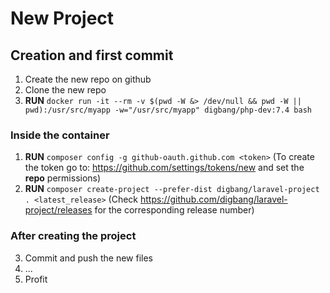 # New Project

## Creation and first commit
1. Create the new repo on github
2. Clone the new repo
3. **RUN** `docker run -it --rm -v $(pwd -W &> /dev/null && pwd -W || pwd):/usr/src/myapp -w="/usr/src/myapp" digbang/php-dev:7.4 bash`

### Inside the container
1. **RUN** `composer config -g github-oauth.github.com <token>`
(To create the token go to: https://github.com/settings/tokens/new and set the **repo** permissions)
2. **RUN** `composer create-project --prefer-dist digbang/laravel-project . <latest_release>` (Check https://github.com/digbang/laravel-project/releases for the corresponding release number)

### After creating the project
3. Commit and push the new files
4. ...
5. Profit
